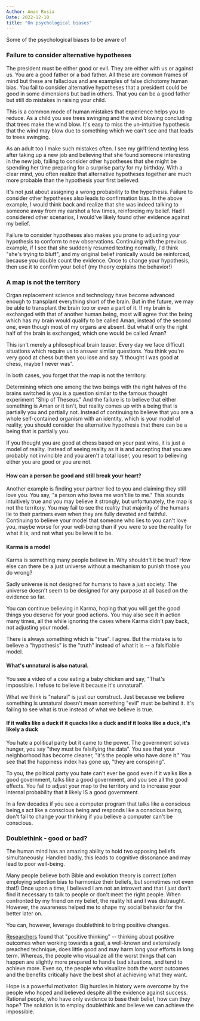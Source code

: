 ```yaml
---
Author: Aman Rusia
Date: 2022-12-10
title: "On psychological biases"
---
```


Some of the psychological biases to be aware of

### Failure to consider alternative hypotheses

The president must be either good or evil. They are either with us or against us. You are a good father or a bad father. All these are common frames of mind but these are fallacious and are examples of false dichotomy human bias. You fail to consider alternative hypotheses that a president could be good in some dimensions but bad in others. That you can be a good father but still do mistakes in raising your child.  

This is a common mode of human mistakes that experience helps you to reduce. As a child you see trees swinging and the wind blowing concluding that trees make the wind blow. It's easy to miss the un-intuitive hypothesis that the wind may blow due to something which we can't see and that leads to trees swinging.

As an adult too I make such mistakes often. I see my girlfriend texting less after taking up a new job and believing that she found someone interesting in the new job, failing to consider other hypotheses that she might be spending her time preparing for a surprise party for my birthday. With a clear mind, you often realize that alternative hypotheses together are much more probable than the hypothesis your first believed. 

It's not just about assigning a wrong probability to the hypothesis. Failure to consider other hypotheses also leads to confirmation bias. In the above example, I would think back and realize that she was indeed talking to someone away from my earshot a few times, reinforcing my belief. Had I considered other scenarios, I would've likely found other evidence against my belief.  

Failure to consider hypotheses also makes you prone to adjusting your hypothesis to conform to new observations. Continuing with the previous example, if I see that she suddenly resumed texting normally, I'd think "she's trying to bluff", and my original belief ironically would be reinforced, because you double count the evidence. Once to change your hypothesis, then use it to confirm your belief (my theory explains the behavior!)

### A map is not the territory

Organ replacement science and technology have become advanced enough to transplant everything short of the brain. But in the future, we may be able to transplant the brain too or even a part of it. If my brain is exchanged with that of another human being, most will agree that the being which has my brain would qualify to be called Aman, instead of the second one, even though most of my organs are absent. But what if only the right half of the brain is exchanged, which one would be called Aman? 

This isn't merely a philosophical brain teaser. Every day we face difficult situations which require us to answer similar questions. You think you're very good at chess but then you lose and say "I thought I was good at chess, maybe I never was". 

In both cases, you forget that the map is not the territory.

Determining which one among the two beings with the right halves of the brains switched is you is a question similar to the famous thought experiment "Ship of Theseus." And the failure is to believe that either something is Aman or it isn't, but reality comes up with a being that is partially you and partially not. Instead of continuing to believe that you are a whole self-contained organism with an identity, which is your model of reality, you should consider the alternative hypothesis that there can be a being that is partially you. 

If you thought you are good at chess based on your past wins, it is just a model of reality. Instead of seeing reality as it is and accepting that you are probably not invincible and you aren't a total loser, you resort to believing either you are good or you are not. 

#### How can a person be good and still break your heart? 
Another example is finding your partner lied to you and claiming they still love you. You say, "a person who loves me won't lie to me." This sounds intuitively true and you may believe it strongly, but unfortunately, the map is not the territory. You may fail to see the reality that majority of the humans lie to their partners even when they are fully devoted and faithful. Continuing to believe your model that someone who lies to you can't love you, maybe worse for your well-being than if you were to see the reality for what it is, and not what you believe it to be.

#### Karma is a model

Karma is something many people believe in. Why shouldn't it be true? How else can there be a just universe without a mechanism to punish those you do wrong?

Sadly universe is not designed for humans to have a just society. The universe doesn't seem to be designed for any purpose at all based on the evidence so far. 

You can continue believing in Karma, hoping that you will get the good things you deserve for your good actions. You may also see it in action many times, all the while ignoring the cases where Karma didn't pay back, not adjusting your model.

There is always something which is "true". I agree. But the mistake is to believe a "hypothesis" is the "truth" instead of what it is -- a falsifiable model.

#### What's unnatural is also natural.
You see a video of a cow eating a baby chicken and say, "That's impossible. I refuse to believe it because it's unnatural".

What we think is "natural" is just our construct. Just because we believe something is unnatural doesn't mean something "evil" must be behind it. It's failing to see what is true instead of what we believe is true. 


#### If it walks like a duck if it quacks like a duck and if it looks like a duck, it's likely a duck
You hate a political party but it came to the power. The government solves hunger, you say "they must be falsifying the data". You see that your neighborhood has become cleaner, "it's the people who have done it." You see that the happiness index has gone up, "they are conspiring". 

To you, the political party you hate can't ever be good even if it walks like a good government, talks like a good government, and you see all the good effects. You fail to adjust your map to the territory and to increase your internal probability that it likely IS a good government.

In a few decades if you see a computer program that talks like a conscious being,s act like a conscious being and responds like a conscious being, don't fail to change your thinking if you believe a computer can't be conscious. 

### Doublethink - good or bad?
The human mind has an amazing ability to hold two opposing beliefs simultaneously. Handled badly, this leads to cognitive dissonance and may lead to poor well-being. 

Many people believe both Bible and evolution theory is correct (often employing selection bias to harmonize their beliefs, but sometimes not even that!) Once upon a time, I believed I am not an introvert and that I just don't find it necessary to talk to people or don't meet the right people. When confronted by my friend on my belief, the reality hit and I was distraught. However, the awareness helped me to shape my social behavior for the better later on. 

You can, however, leverage doublethink to bring positive changes.

[Researchers](https://psycnet.apa.org/doi/10.1037/0022-3514.80.5.736) found that "positive thinking" -- thinking about positive outcomes when working towards a goal, a well-known and extensively preached technique, does little good and may harm long your efforts in long term. Whereas, the people who visualize all the worst things that can happen are slightly more prepared to handle bad situations, and tend to achieve more. Even so, the people who visualize both the worst outcomes and the benefits critically have the best shot at achieving what they want.

Hope is a powerful motivator. Big hurdles in history were overcome by the people who hoped and believed despite all the evidence against success. Rational people, who have only evidence to base their belief, how can they hope? The solution is to employ doublethink and believe we can achieve the impossible. 